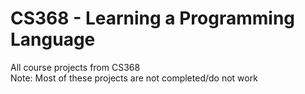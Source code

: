 # CS368 - Learning a Programming Language
All course projects from CS368  
Note: Most of these projects are not completed/do not work